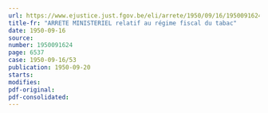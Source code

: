 ```yaml
---
url: https://www.ejustice.just.fgov.be/eli/arrete/1950/09/16/1950091624/justel
title-fr: "ARRETE MINISTERIEL relatif au régime fiscal du tabac"
date: 1950-09-16
source:
number: 1950091624
page: 6537
case: 1950-09-16/53
publication: 1950-09-20
starts:
modifies:
pdf-original:
pdf-consolidated:
---
```


